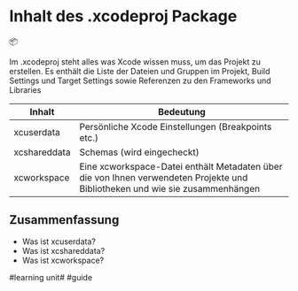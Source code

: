 # Inhalt des .xcodeproj Package
📦

Im .xcodeproj steht alles was Xcode wissen muss, um das Projekt zu erstellen. Es enthält die Liste der Dateien und Gruppen im Projekt, Build Settings und Target Settings sowie Referenzen zu den Frameworks und Libraries

| Inhalt       | Bedeutung                                                                                                                    |
| ------------ | ---------------------------------------------------------------------------------------------------------------------------- |
| xcuserdata   | Persönliche Xcode Einstellungen (Breakpoints etc.)                                                                           |
| xcshareddata | Schemas (wird eingecheckt)                                                                                                   |
| xcworkspace  | Eine xcworkspace-Datei enthält Metadaten über die von Ihnen verwendeten Projekte und Bibliotheken und wie sie zusammenhängen |

## Zusammenfassung
- Was ist xcuserdata?
- Was ist xcshareddata?
- Was ist xcworkspace?

#learning unit# #guide